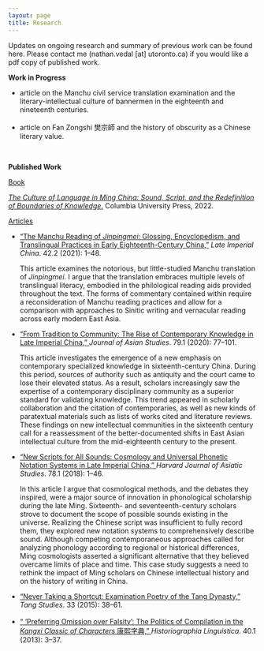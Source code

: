 ```yaml
---
layout: page
title: Research
---
```


<p>
Updates on ongoing research and summary of previous work can be found here. Please contact me (nathan.vedal [at] utoronto.ca) if you would like a pdf copy of published work.
</p>

<p>
  <b>Work in Progress</b>
</p>

<ul>
<li>
  article on the Manchu civil service translation examination and the literary-intellectual culture of bannermen in the eighteenth and nineteenth centuries.
</li>
<br>  
  <li>
  article on Fan Zongshi 樊宗師 and the history of obscurity as a Chinese literary value.
</li>
</ul>

  <br>
<p>
<b>Published Work</b>
</p>
<p>
  <u>Book</u>
  </p>

<a href="https://cup.columbia.edu/book/the-culture-of-language-in-ming-china/9780231200752/"> <i>The Culture of Language in Ming China: Sound, Script, and the Redefinition of Boundaries of Knowledge</i>.</a> Columbia University Press, 2022. 


  <u>Articles</u>

<ul>
<li>
 <a href="https://muse.jhu.edu/article/841263/"> “The Manchu Reading of <i>Jinpingmei</i>: Glossing, Encyclopedism, and Translingual Practices in Early Eighteenth-Century China,”</a> <i>Late Imperial China</i>. 42.2 (2021): 1–48.
</li>
<p>
  This article examines the notorious, but little-studied Manchu translation of <i>Jinpingmei</i>. I argue that the translation embraces multiple levels of translingual literacy, embodied in the philological reading aids provided throughout the text. The forms of commentary contained within require a reconsideration of Manchu reading practices and allow for a comparison with approaches to Sinitic writing and vernacular reading across early modern East Asia.  
  </p>
<li>
<a href="https://www.cambridge.org/core/journals/journal-of-asian-studies/article/abs/from-tradition-to-community-the-rise-of-contemporary-knowledge-in-late-imperial-china/30ADE583D9489E807980184EF168F8C5/"> “From Tradition to Community: The Rise of Contemporary Knowledge in Late Imperial China,” </a> <i>Journal of Asian Studies</i>. 79.1 (2020): 77–101.
</li>
 <p>
This article investigates the emergence of a new emphasis on contemporary specialized knowledge in sixteenth-century China. During this period, sources of authority such as antiquity and the court came to lose their elevated status. As a result, scholars increasingly saw the expertise of a contemporary disciplinary community as a superior standard for validating knowledge. This trend appeared in scholarly collaboration and the citation of contemporaries, as well as new kinds of paratextual materials such as lists of works cited and literature reviews. These findings on new intellectual communities in the sixteenth century call for a reassessment of the better-documented shifts in East Asian intellectual culture from the mid-eighteenth century to the present.
  </p>
<li>
<a href="https://muse.jhu.edu/article/705115/"> “New Scripts for All Sounds: Cosmology and Universal Phonetic Notation Systems in Late Imperial China,” </a> <i>Harvard Journal of Asiatic Studies</i>. 78.1 (2018): 1–46.
</li>
 <p>
In this article I argue that cosmological methods, and the debates they inspired, were a major source of innovation in phonological scholarship during the late Ming. Sixteenth- and seventeenth-century scholars strove to document the scope of possible sounds existing in the universe. Realizing the Chinese script was insufficient to fully record them, they explored new notation systems to comprehensively describe sound. Although competing contemporaneous approaches called for analyzing phonology according to regional or historical differences, Ming cosmologists asserted a significant alternative that they believed overcame limits of place and time. This case study suggests a need to rethink the impact of Ming scholars on Chinese intellectual history and on the history of writing in China.
  </p>

<li>
<a href="https://www.tandfonline.com/doi/abs/10.1179/0737503415Z.00000000014?journalCode=ytng20/"> “Never Taking a Shortcut: Examination Poetry of the Tang Dynasty,” </a> <i>Tang Studies</i>. 33 (2015): 38–61.
</li>
 <br>   
<li>
<a href="https://benjamins.com/catalog/hl.40.1-2.02ved/"> “ ‘Preferring Omission over Falsity’: The Politics of Compilation in the <i>Kangxi Classic of Characters</i> 康熙字典,” </a> <i>Historiographia Linguistica</i>. 40.1 (2013): 3–37.
</li>
